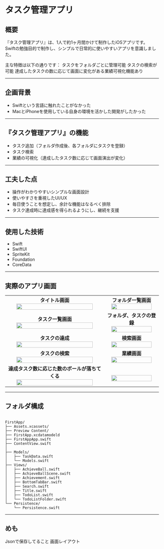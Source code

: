 # タスク管理アプリ

## 概要

『タスク管理アプリ』は、1人で約1ヶ月間かけて制作したiOSアプリです。
Swiftの勉強目的で制作し、シンプルで日常的に使いやすいアプリを意識しました。

主な特徴は以下の通りです：
タスクをフォルダごとに管理可能
タスクの検索が可能
達成したタスクの数に応じて画面に変化がある業績可視化機能あり

---

## 企画背景

- Swiftという言語に触れたことがなかった
- MacとiPhoneを使用している自身の環境を活かした開発がしたかった

---

## 『タスク管理アプリ』の機能

- タスク追加（フォルダ作成後、各フォルダにタスクを登録）
- タスク検索
- 業績の可視化（達成したタスク数に応じて画面演出が変化）

---

 ## 工夫した点
- 操作がわかりやすいシンプルな画面設計
- 使いやすさを重視したUI/UX
- 毎日使うことを想定し、余計な機能はなるべく排除
- タスク達成時に達成感を得られるようにし、継続を支援

---

## 使用した技術

- Swift
- SwiftUI
- SpriteKit
- Foundation
- CoreData

---

## 実際のアプリ画面

<table>
    <tr>
        <td align="center">
            <strong>タイトル画面</strong><br>
            <img src="https://github.com/user-attachments/assets/288f65d9-62a9-4a95-ad73-420b73d23ce6" width="90%" />
        </td>
        <td align="center">
            <strong>フォルダ一覧画面</strong><br>
            <img src="https://github.com/user-attachments/assets/ef8d0c63-cea1-4ac3-bf43-6d163ba83245" width="90%" />
        </td> 
    </tr>
    <tr>
        <td align="center">
            <strong>タスク一覧画面</strong><br>
            <img src="https://github.com/user-attachments/assets/62a52225-f521-4a1e-a529-0f1a1125c54f" width="90%" />
        </td> 
        <td align="center">
            <strong>フォルダ、タスクの登録</strong><br>
            <img src="https://github.com/user-attachments/assets/1f30401b-6b2c-4ff1-bb1a-da712c8576e1" width="90%" />
        </td>
    </tr>
    <tr>
        <td align="center">
            <strong>タスクの達成</strong><br>
            <img src="https://github.com/user-attachments/assets/37539ccd-1d3d-419b-9d3f-62833ae0cd16" width="90%" />
        </td>
        <td align="center">
            <strong>検索画面</strong><br>
            <img src="https://github.com/user-attachments/assets/d9cb115c-7596-4a14-8bff-0d9d5af403ab" width="90%" />
        </td>
    </tr>
    <tr>
        <td align="center">
            <strong>タスクの検索</strong><br>
            <img src="https://github.com/user-attachments/assets/3f6fb2b7-a915-4c3d-a63d-1300ce4a5978" width="90%" />
        </td>
        <td align="center">
            <strong>業績画面</strong><br>
            <img src="https://github.com/user-attachments/assets/17e76c5c-77ac-426d-81f7-06c2156160c1" width="90%" />
        </td>
    </tr>
    <tr>
        <td align="center">
            <strong>達成タスク数に応じた数のボールが落ちてくる</strong><br>
            <img src="https://github.com/user-attachments/assets/ff1544f3-a614-44c7-8e95-8a31711feee7" width="90%" />
        </td>
        <td align="center">
            <strong></strong><br>
            <img src="" width="90%" />
        </td>
    </tr>
</table>

---

## フォルダ構成

```plaintext

FirstApp/
├── Assets.xcassets/
├── Preview Content/
├── FirstApp.xcdatamodeld
├── FirstAppApp.swift
├── ContentView.swift
│
├── Models/
│   ├── TaskData.swift
│   └── Models.swift
├── Views/
│   ├── AchieveBall.swift
│   ├── AchieveBallScene.swift
│   ├── Achievement.swift
│   ├── BottomTabBar.swift
│   ├── Search.swift
│   ├── Title.swift
│   ├── TodoList.swift
│   └── TodoListFolder.swift
└── Persistence/
    └── Persistence.swift

```

---

## めも
Jsonで保存してること
画面レイアウト
